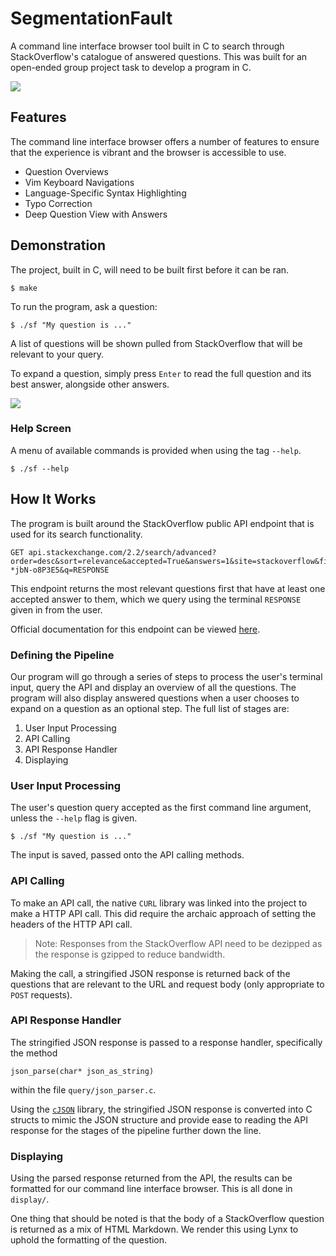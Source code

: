 # SegmentationFault

A command line interface browser tool built in C to search through StackOverflow's catalogue of answered questions. This was built for an open-ended group project task to develop a program in C.

![](https://i.imgur.com/5oKL046.png)

## Features
The command line interface browser offers a number of features to ensure that the experience is vibrant and the browser is accessible to use.

- Question Overviews
- Vim Keyboard Navigations
- Language-Specific Syntax Highlighting
- Typo Correction
- Deep Question View with Answers

## Demonstration

The project, built in C, will need to be built first before it can be ran.

    $ make

To run the program, ask a question:

    $ ./sf "My question is ..."

A list of questions will be shown pulled from StackOverflow that will be relevant to your query.

To expand a question, simply press `Enter` to read the full question and its best answer, alongside other answers.

![](https://i.imgur.com/YyATlYq.png)

### Help Screen

A menu of available commands is provided when using the tag `--help`.

    $ ./sf --help

## How It Works

The program is built around the StackOverflow public API endpoint that is used for its search functionality.

    GET api.stackexchange.com/2.2/search/advanced?order=desc&sort=relevance&accepted=True&answers=1&site=stackoverflow&filter=!-*jbN-o8P3E5&q=RESPONSE

This endpoint returns the most relevant questions first that have at least one accepted answer to them, which we query using the terminal `RESPONSE` given in from the user.

Official documentation for this endpoint can be viewed [here](https://api.stackexchange.com/docs/advanced-search).

### Defining the Pipeline

Our program will go through a series of steps to process the user's terminal input, query the API and display an overview of all the questions. The program will also display answered questions when a user chooses to expand on a question as an optional step. The full list of stages are:

1. User Input Processing
2. API Calling
3. API Response Handler
4. Displaying

### User Input Processing

The user's question query accepted as the first command line argument, unless the `--help` flag is given.

    $ ./sf "My question is ..."

The input is saved, passed onto the API calling methods.

### API Calling

To make an API call, the native `CURL` library was linked into the project to make a HTTP API call. This did require the archaic approach of setting the headers of the HTTP API call.

> Note: Responses from the StackOverflow API need to be dezipped as the response is gzipped to reduce bandwidth.

Making the call, a stringified JSON response is returned back of the questions that are relevant to the URL and request body (only appropriate to `POST` requests).

### API Response Handler

The stringified JSON response is passed to a response handler, specifically the method

    json_parse(char* json_as_string)
    
within the file `query/json_parser.c`.

Using the [`cJSON`](https://github.com/DaveGamble/cJSON) library, the stringified JSON response is converted into C structs to mimic the JSON structure and provide ease to reading the API response for the stages of the pipeline further down the line.

### Displaying

Using the parsed response returned from the API, the results can be formatted for our command line interface browser. This is all done in `display/`.

One thing that should be noted is that the body of a StackOverflow question is returned as a mix of HTML Markdown. We render this using Lynx to uphold the formatting of the question.